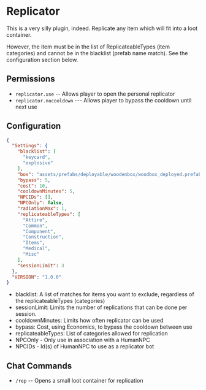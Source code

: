 # Replicator
This is a very silly plugin, indeed.
Replicate any item which will fit into a loot container.

However, the item must be in the list of ReplicateableTypes (item categories) and cannot be in the blacklist (prefab name match).
See the configuration section below.

## Permissions

- `replicator.use` -- Allows player to open the personal replicator
- `replicator.nocooldown`  --- Allows player to bypass the cooldown until next use

## Configuration

```json
{
  "Settings": {
    "blacklist": [
      "keycard",
      "explosive"
    ],
    "box": "assets/prefabs/deployable/woodenbox/woodbox_deployed.prefab",
    "bypass": 5,
    "cost": 10,
    "cooldownMinutes": 5,
    "NPCIDs": [],
    "NPCOnly": false,
    "radiationMax": 1,
    "replicateableTypes": [
      "Attire",
      "Common",
      "Component",
      "Construction",
      "Items",
      "Medical",
      "Misc"
    ],
    "sessionLimit": 3
  },
  "VERSION": "1.0.0"
}

```

- blacklist: A list of matches for items you want to exclude, regardless of the replicateableTypes (categories)
- sessionLimit: Limits the number of replications that can be done per session.
- cooldownMinutes: Limits how often replicator can be used
- bypass: Cost, using Economics, to bypass the cooldown between use
- replicateableTypes: List of categories allowed for replication
- NPCOnly - Only use in association with a HumanNPC
- NPCIDs - Id(s) of HumanNPC to use as a replicator bot

## Chat Commands

- `/rep` -- Opens a small loot container for replication
